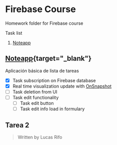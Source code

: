 # Firebase Course
Homework folder for Firebase course

Task list
1. [Noteapp](##Noteapp)

## [Noteapp](/noteapp/){target="_blank"}
Aplicación básica de lista de tareas
- [x] Task subscription on Firebase database
- [x] Real time visualization update with [OnSnapshot](https://firebase.google.com/docs/firestore/query-data/listen#web-version-9)
- [ ] Task deletion from UI
- [ ] Task edit functionality
  - [ ] Task edit button
  - [ ] Task edit info load in formulary

## Tarea 2


>Written by Lucas Rifo 